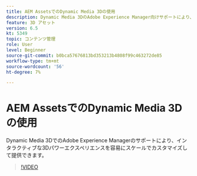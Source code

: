 ```yaml
---
title: AEM AssetsでのDynamic Media 3Dの使用
description: Dynamic Media 3DのAdobe Experience Manager向けサポートにより、インタラクティブな3Dパワーエクスペリエンスを容易にスケールでカスタマイズして提供できます
feature: 3D アセット
version: 6.5
kt: 5349
topic: コンテンツ管理
role: User
level: Beginner
source-git-commit: b0bca57676813bd353213b4808f99c463272de85
workflow-type: tm+mt
source-wordcount: '56'
ht-degree: 7%

---
```



# AEM AssetsでのDynamic Media 3Dの使用

Dynamic Media 3DでのAdobe Experience Managerのサポートにより、インタラクティブな3Dパワーエクスペリエンスを容易にスケールでカスタマイズして提供できます。

>[!VIDEO](https://video.tv.adobe.com/v/35156/?quality=12&learn=on)
